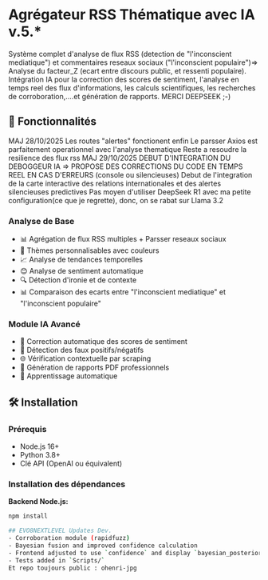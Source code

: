 # Agrégateur RSS Thématique avec IA v.5.*

Système complet d'analyse de flux RSS (detection de "l'inconscient mediatique") et commentaires reseaux sociaux ("l'inconscient populaire")=> Analyse du facteur_Z (ecart entre discours public, et ressenti populaire). Intégration IA pour la correction des scores de sentiment, l'analyse en temps reel des flux d'informations, les calculs scientifiques, les recherches de corroboration,....et génération de rapports.
MERCI DEEPSEEK ;-)
## 🚀 Fonctionnalités
MAJ 28/10/2025
Les routes "alertes" fonctionent enfin
Le parsser Axios est parfaitement operationnel avec l'analyse thematique
Reste a resoudre la resilience des flux rss
MAJ 29/10/2025
DEBUT D'INTEGRATION DU DEBOGGEUR IA => PROPOSE DES CORRECTIONS DU CODE EN TEMPS REEL EN CAS D'ERREURS (console ou silencieuses)
Debut de l'integration de la carte interactive des relations internationales et des alertes silencieuses predictives
Pas moyen d'utiliser DeepSeek R1 avec ma petite configuration(ce que je regrette), donc, on se rabat sur Llama 3.2

### Analyse de Base
- 📊 Agrégation de flux RSS multiples + Parsser reseaux sociaux
- 🎨 Thèmes personnalisables avec couleurs
- 📈 Analyse de tendances temporelles
- 😊 Analyse de sentiment automatique
- 🔍 Détection d'ironie et de contexte
- 📊 Comparaison des ecarts entre "l'inconscient mediatique" et "l'inconscient populaire" 

### Module IA Avancé
- 🤖 Correction automatique des scores de sentiment
- 🎯 Détection des faux positifs/négatifs
- 🌐 Vérification contextuelle par scraping
- 📄 Génération de rapports PDF professionnels
- 🔄 Apprentissage automatique

## 🛠 Installation

### Prérequis
- Node.js 16+
- Python 3.8+
- Clé API (OpenAI ou équivalent)

### Installation des dépendances

**Backend Node.js:**
```bash
npm install

## EVO8NEXTLEVEL Updates Dev.
- Corroboration module (rapidfuzz)
- Bayesian fusion and improved confidence calculation
- Frontend adjusted to use `confidence` and display `bayesian_posterior`
- Tests added in `Scripts/`
Et repo toujours public : ohenri-jpg
